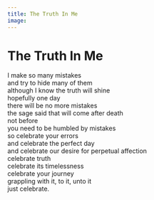 ```yaml
---
title: The Truth In Me
image:
---
```


# The Truth In Me

<div class="aphorism-text">

I make so many mistakes  <br/>
and try to hide many of them  <br/>
although I know the truth will shine <br/> 
hopefully one day  <br/>
there will be no more mistakes <br/> 
the sage said that will come after death  <br/>
not before  <br/>
you need to be humbled by mistakes  <br/>
so celebrate your errors  <br/>
and celebrate the perfect day  <br/>
and celebrate our desire for perpetual affection  <br/>
celebrate truth  <br/>
celebrate its timelessness  <br/>
celebrate your journey  <br/>
grappling with it, to it, unto it  <br/>
just celebrate.<br/>

</div>